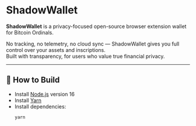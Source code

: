 # ShadowWallet

**ShadowWallet** is a privacy-focused open-source browser extension wallet for Bitcoin Ordinals.

No tracking, no telemetry, no cloud sync — ShadowWallet gives you full control over your assets and inscriptions.  
Built with transparency, for users who value true financial privacy.

---

## 🔧 How to Build

- Install [Node.js](https://nodejs.org) version 16
- Install [Yarn](https://yarnpkg.com/en/docs/install)
- Install dependencies:
  ```bash
  yarn
